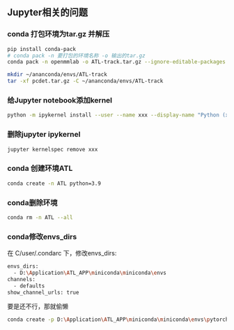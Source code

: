 ## Jupyter相关的问题
### conda 打包环境为tar.gz 并解压
```bash
pip install conda-pack
# conda pack -n 要打包的环境名称 -o 输出的tar.gz
conda pack -n openmmlab -o ATL-track.tar.gz --ignore-editable-packages #忽略`pip install -e .`安装的包

mkdir ~/ananconda/envs/ATL-track
tar -xf pcdet.tar.gz -C ~/ananconda/envs/ATL-track
```
### 给Jupyter notebook添加kernel

```bash
python -m ipykernel install --user --name xxx --display-name "Python (xxx)"
```
### 删除jupyter ipykernel
```bash
jupyter kernelspec remove xxx
```
### conda 创建环境ATL
```bash
conda create -n ATL python=3.9
```
### conda删除环境
```bash
conda rm -n ATL --all
```
### conda修改envs_dirs
在 C/user/.condarc 下，修改envs_dirs:
```bash
envs_dirs:
  - D:\Application\ATL_APP\miniconda\miniconda\envs
channels:
  - defaults
show_channel_urls: true

```
要是还不行，那就偷懒
```bash
conda create -p D:\Application\ATL_APP\miniconda\miniconda\envs\pytorch python=3.9
```
